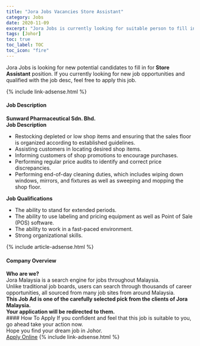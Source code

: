 ```yaml
---
title: "Jora Jobs Vacancies Store Assistant" 
category: Jobs 
date: 2020-11-09 
excerpt: "Jora Jobs is currently looking for suitable person to fill in the Store Assistant which positioned at Johor" 
tags: [Johor] 
toc: true 
toc_label: TOC 
toc_icon: "fire" 
--- 
```


<p>Jora Jobs is looking for new potential candidates to fill in for <b>Store Assistant</b> position. If you currently looking for new job opportunities and qualified with the job desc, feel free to apply this job.
</p>{% include link-adsense.html %} 
<div><div><div><h4>Job Description</h4></div></div><div><div><span><div><div><strong>Sunward Pharmaceutical Sdn. Bhd.</strong></div><div><div><strong>Job Description</strong></div><ul><li>Restocking depleted or low shop items and ensuring that the sales floor is organized according to established guidelines.</li><li>Assisting customers in locating desired shop items.</li><li>Informing customers of shop promotions to encourage purchases.</li><li>Performing regular price audits to identify and correct price discrepancies.</li><li>Performing end-of-day cleaning duties, which includes wiping down windows, mirrors, and fixtures as well as sweeping and mopping the shop floor.</li></ul><div><div><strong>Job Qualifications</strong></div><ul><li>The ability to stand for extended periods.</li><li>The ability to use labeling and pricing equipment as well as Point of Sale (POS) software.</li><li>The ability to work in a fast-paced environment.</li><li>Strong organizational skills.</li></ul></div></div></div></span></div></div></div> 
{% include article-adsense.html %} 
<div><div><div><h4>Company Overview</h4></div></div><div><div><span><div><div>
<strong>Who are we?</strong></div>
<div>
	Jora Malaysia is a search engine for jobs throughout Malaysia.<br>
	Unlike traditional job boards, users can search through thousands of career opportunities, all sourced from many job sites from around Malaysia.&#160;</div>
<div>
<div>
<strong>This Job Ad is one of the carefully selected pick from the clients of Jora Malaysia.</strong></div>
<div>
<strong>Your application will be redirected to them.</strong></div>
</div></div></span></div></div></div> 
#### How To Apply 
If you confident and feel that this job is suitable to you, go ahead take your action now. <br/> 
Hope you find your dream job in Johor. <br/> 
<a href="https://www.jobstreet.com.my/en/job/store-assistant-4420678?jobId=jobstreet-my-job-4420678&sectionRank=4&token=0~2bed4812-3996-414d-8fa9-a2ae19be0146&fr=SRP%20View%20In%20New%20Ta" class="btn btn--info" target="_blank" rel="nofollow noopenner">Apply Online</a> 
{% include link-adsense.html %} 